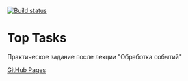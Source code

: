 [![Build status](https://ci.appveyor.com/api/projects/status/3pal7pbmb4hofiep/branch/main?svg=true)](https://ci.appveyor.com/project/Sapogoha/ahj-3-top-tasks/branch/main)

# Top Tasks

Практическое задание после лекции "Обработка событий"

[GitHub Pages](https://sapogoha.github.io/ahj-3-top-tasks/)
